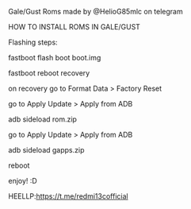 Gale/Gust Roms
made by @HelioG85mlc on telegram 

HOW TO INSTALL ROMS IN GALE/GUST

Flashing steps:

fastboot flash boot boot.img

fastboot reboot recovery

on recovery go to Format Data > Factory Reset

go to Apply Update > Apply from ADB

adb sideload rom.zip

go to Apply Update > Apply from ADB

adb sideload gapps.zip

reboot

enjoy! :D

HEELLP:https://t.me/redmi13cofficial
